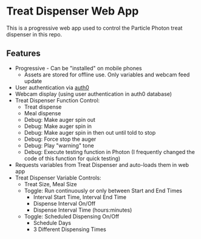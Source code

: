 # Treat Dispenser Web App

This is a progressive web app used to control the Particle Photon treat dispenser in this repo.

## Features

* Progressive - Can be "installed" on mobile phones
  * Assets are stored for offline use. Only variables and webcam feed update
* User authentication via [auth0](http://www.auth0.com)
* Webcam display (using user authentication in auth0 database)
* Treat Dispenser Function Control:
  * Treat dispense
  * Meal dispense
  * Debug: Make auger spin out
  * Debug: Make auger spin in
  * Debug: Make auger spin in then out until told to stop
  * Debug: Force stop the auger
  * Debug: Play "warning" tone
  * Debug: Execute testing function in Photon (I frequently changed the code of this function for quick testing)
* Requests variables from Treat Dispenser and auto-loads them in web app
* Treat Dispenser Variable Controls:
  * Treat Size, Meal Size
  * Toggle: Run continuously or only between Start and End Times
    * Interval Start Time, Interval End Time
    * Dispense Interval On/Off
    * Dispense Interval Time (hours:minutes)
  * Toggle: Scheduled Dispensing On/Off
    * Schedule Days
    * 3 Different Dispensing Times
